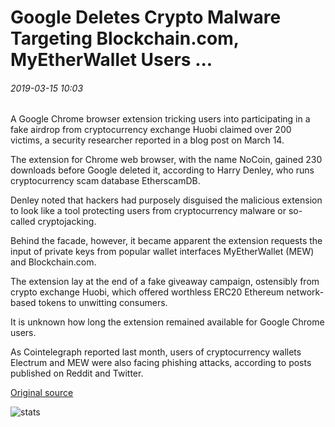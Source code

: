 # Google Deletes Crypto Malware Targeting Blockchain.com, MyEtherWallet Users ...

###### 2019-03-15 10:03

A Google Chrome browser extension tricking users into participating in a fake airdrop from cryptocurrency exchange Huobi claimed over 200 victims, a security researcher reported in a blog post on March 14.

The extension for Chrome web browser, with the name NoCoin, gained 230 downloads before Google deleted it, according to Harry Denley, who runs cryptocurrency scam database EtherscamDB.

Denley noted that hackers had purposely disguised the malicious extension to look like a tool protecting users from cryptocurrency malware or so-called cryptojacking.

Behind the facade, however, it became apparent the extension requests the input of private keys from popular wallet interfaces MyEtherWallet (MEW) and Blockchain.com.

The extension lay at the end of a fake giveaway campaign, ostensibly from crypto exchange Huobi, which offered worthless ERC20 Ethereum network-based tokens to unwitting consumers.

It is unknown how long the extension remained available for Google Chrome users.

As Cointelegraph reported last month, users of cryptocurrency wallets Electrum and MEW were also facing phishing attacks, according to posts published on Reddit and Twitter.

[Original source](https://cointelegraph.com/news/google-deletes-crypto-malware-targeting-blockchaincom-myetherwallet-users)

![stats](https://c.statcounter.com/11760860/0/a89fa40b/1/ "stats")